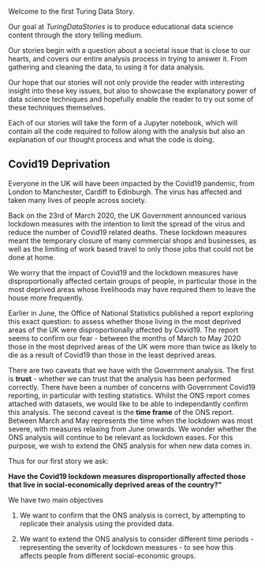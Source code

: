 Welcome to the first Turing Data Story.

Our goal at _TuringDataStories_ is to produce educational data science content through the story telling medium.

Our stories begin with a question about a societal issue that is close to our hearts, and covers our entire analysis process in trying to answer it. From gathering and cleaning the data, to using it for data analysis.

Our hope that our stories will not only provide the reader with interesting insight into these key issues, but also to showcase the explanatory power of data science techniques and hopefully enable the reader to try out some of these techniques themselves.

Each of our stories will take the form of a Jupyter notebook, which will contain all the code required to follow along with the analysis but also an explanation of our thought process and what the code is doing.

## Covid19 Deprivation

Everyone in the UK will have been impacted by the Covid19 pandemic, from London to Manchester, Cardiff to Edinburgh. The virus has affected and taken many lives of people across society.

Back on the 23rd of March 2020, the UK Government announced various lockdown measures with the intention to limit the spread of the virus and reduce the number of Covid19 related deaths. These lockdown measures meant the temporary closure of many commercial shops and businesses, as well as the limiting of work based travel to only those jobs that could not be done at home.

We worry that the impact of Covid19 and the lockdown measures have disproportionally affected certain groups of people, in particular those in the most deprived areas whose livelihoods may have required them to leave the house more frequently.

Earlier in June, the Office of National Statistics published a report exploring this exact question: to assess whether those living in the most deprived areas of the UK were disproportionally affected by Covid19. The report seems to confirm our fear - between the months of  March to May 2020 those in the most deprived areas of the UK were more than twice as likely to die as a result of Covid19 than those in the least deprived areas.

There are two caveats that we have with the Government analysis. The first is **trust** - whether we can trust that the analysis has been performed correctly. There have been a number of concerns with Government Covid19 reporting, in particular with testing statistics. Whilst the ONS report comes attached with datasets, we would like to be able to independantly confirm this analysis. The second caveat is the **time frame** of the ONS report. Between March and May represents the time when the lockdown was most severe, with measures relaxing from June onwards. We wonder whether the ONS analysis will continue to be relevant as lockdown eases. For this purpose, we wish to extend the ONS analysis for when new data comes in.

Thus for our first story we ask:

**Have the Covid19 lockdown measures disproportionally affected those that live in social-economically deprived areas of the country?"**

We have two main objectives

1) We want to confirm that the ONS analysis is correct, by attempting to replicate their analysis using the provided data.

2) We want to extend the ONS analysis to consider different time periods - representing the severity of lockdown measures - to see how this affects people from different social-economic groups.
